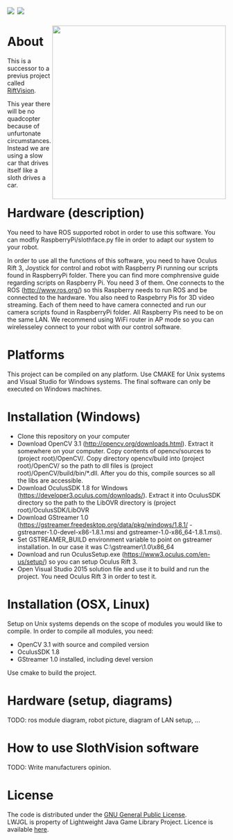 ![](http://i.imgur.com/AY0lbi0.gif)
![](http://i.imgur.com/RmfC7v6.gif)
==========


<img src="http://i.imgur.com/020OPu6.png" width="400px" align="right">

# About

This is a successor to a previus project called [RiftVision](https://github.com/Sourcegasm/RiftVision).

This year there will be no quadcopter because of unfurtonate circumstances. Instead we are using a slow car that drives itself like a sloth drives a car.

# Hardware (description)

You need to have ROS supported robot in order to use this software. You can modfiy RaspberryPi/slothface.py file in order to adapt our system to your robot.

In order to use all the functions of this software, you need to have Oculus Rift 3, Joystick for control and robot with Raspberry Pi running our scripts found in RaspberryPi folder. There you can find more comphrensive guide regarding scripts on Raspberry Pi. You need 3 of them. One connects to the ROS (http://www.ros.org/) so this Raspberry needs to run ROS and be connected to the hardware. You also need to Raspebrry Pis for 3D video streaming. Each of them need to have camera connected and run our camera scripts found in RaspberryPi folder. All Raspberry Pis need to be on the same LAN. We recommend using WiFi router in AP mode so you can wirelesseley connect to your robot with our control software.

# Platforms

This project can be compiled on any platform. Use CMAKE for Unix systems and Visual Studio for Windows systems. The final software can only be executed on Windows machines.

# Installation (Windows)

* Clone this repository on your computer
* Download OpenCV 3.1 (http://opencv.org/downloads.html). Extract it somewhere on your computer. Copy contents of opencv/sources to (project root)/OpenCV/. Copy directory opencv/build into (project root)/OpenCV/ so the path to dll files is (project root)/OpenCV/build/bin/*.dll. After you do this, compile sources so all the libs are accessible.
* Download OculusSDK 1.8 for Windows (https://developer3.oculus.com/downloads/). Extract it into OculusSDK directory so the path to the LibOVR directory is (project root)/OculusSDK/LibOVR
* Download GStreamer 1.0 (https://gstreamer.freedesktop.org/data/pkg/windows/1.8.1/ - gstreamer-1.0-devel-x86-1.8.1.msi and gstreamer-1.0-x86_64-1.8.1.msi).
* Set GSTREAMER_BUILD environment variable to point on gstreamer installation. In our case it was C:\gstreamer\1.0\x86_64
* Download and run OculusSetup.exe (https://www3.oculus.com/en-us/setup/) so you can setup Oculus Rift 3.
* Open Visual Studio 2015 solution file and use it to build and run the project. You need Oculus Rift 3 in order to test it.

# Installation (OSX, Linux)

Setup on Unix systems depends on the scope of modules you would like to compile. In order to compile all modules, you need:

* OpenCV 3.1 with source and compiled version
* OculusSDK 1.8
* GStreamer 1.0 installed, including devel version

Use cmake to build the project.

# Hardware (setup, diagrams)

TODO: ros module diagram, robot picture, diagram of LAN setup, ...

# How to use SlothVision software

TODO: Write manufacturers opinion.

# License

The code is distributed under the [GNU General Public License](https://github.com/Sourcegasm/slothvision/blob/master/LICENSE).  
LWJGL is property of Lightweight Java Game Library Project. Licence is available [here](http://www.lwjgl.org/license).
